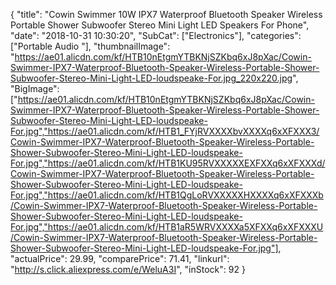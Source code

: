 {
	"title": "Cowin Swimmer 10W IPX7 Waterproof Bluetooth Speaker Wireless Portable Shower Subwoofer Stereo Mini Light LED Speakers For Phone",
	"date": "2018-10-31 10:30:20",
	"SubCat": ["Electronics"],
	"categories": ["Portable Audio "],
	"thumbnailImage": "https://ae01.alicdn.com/kf/HTB10nEtgmYTBKNjSZKbq6xJ8pXac/Cowin-Swimmer-IPX7-Waterproof-Bluetooth-Speaker-Wireless-Portable-Shower-Subwoofer-Stereo-Mini-Light-LED-loudspeake-For.jpg_220x220.jpg",
	"BigImage": ["https://ae01.alicdn.com/kf/HTB10nEtgmYTBKNjSZKbq6xJ8pXac/Cowin-Swimmer-IPX7-Waterproof-Bluetooth-Speaker-Wireless-Portable-Shower-Subwoofer-Stereo-Mini-Light-LED-loudspeake-For.jpg","https://ae01.alicdn.com/kf/HTB1_FYjRVXXXXbvXXXXq6xXFXXX3/Cowin-Swimmer-IPX7-Waterproof-Bluetooth-Speaker-Wireless-Portable-Shower-Subwoofer-Stereo-Mini-Light-LED-loudspeake-For.jpg","https://ae01.alicdn.com/kf/HTB1KU95RVXXXXXEXFXXq6xXFXXXd/Cowin-Swimmer-IPX7-Waterproof-Bluetooth-Speaker-Wireless-Portable-Shower-Subwoofer-Stereo-Mini-Light-LED-loudspeake-For.jpg","https://ae01.alicdn.com/kf/HTB1QgLoRVXXXXXHXXXXq6xXFXXXb/Cowin-Swimmer-IPX7-Waterproof-Bluetooth-Speaker-Wireless-Portable-Shower-Subwoofer-Stereo-Mini-Light-LED-loudspeake-For.jpg","https://ae01.alicdn.com/kf/HTB1aR5WRVXXXXa5XFXXq6xXFXXXU/Cowin-Swimmer-IPX7-Waterproof-Bluetooth-Speaker-Wireless-Portable-Shower-Subwoofer-Stereo-Mini-Light-LED-loudspeake-For.jpg"],
	"actualPrice": 29.99,
	"comparePrice": 71.41,
	"linkurl": "http://s.click.aliexpress.com/e/WeluA3I",
	"inStock": 92
}
